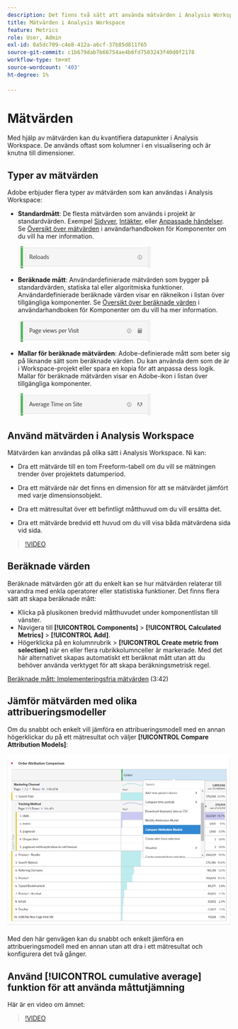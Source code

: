 ```yaml
---
description: Det finns två sätt att använda mätvärden i Analysis Workspace.
title: Mätvärden i Analysis Workspace
feature: Metrics
role: User, Admin
exl-id: 0a5dc709-c4e8-412a-a6cf-37b85d811f65
source-git-commit: c1b679dab7b66754ae4b6fd7503243f40d0f2178
workflow-type: tm+mt
source-wordcount: '403'
ht-degree: 1%

---
```


# Mätvärden

Med hjälp av mätvärden kan du kvantifiera datapunkter i Analysis Workspace. De används oftast som kolumner i en visualisering och är knutna till dimensioner.

## Typer av mätvärden

Adobe erbjuder flera typer av mätvärden som kan användas i Analysis Workspace:

* **Standardmått**: De flesta mätvärden som används i projekt är standardvärden. Exempel [Sidvyer](/help/components/metrics/page-views.md), [Intäkter](/help/components/metrics/revenue.md), eller [Anpassade händelser](/help/components/metrics/custom-events.md). Se [Översikt över mätvärden](/help/components/metrics/overview.md) i användarhandboken för Komponenter om du vill ha mer information.

   ![Standardmått](assets/standard-metric.png)

* **Beräknade mått**: Användardefinierade mätvärden som bygger på standardvärden, statiska tal eller algoritmiska funktioner. Användardefinierade beräknade värden visar en räkneikon i listan över tillgängliga komponenter. Se [Översikt över beräknade värden](/help/components/c-calcmetrics/cm-overview.md) i användarhandboken för Komponenter om du vill ha mer information.

   ![Beräknat mätvärde](assets/calculated-metric.png)

* **Mallar för beräknade mätvärden**: Adobe-definierade mått som beter sig på liknande sätt som beräknade värden. Du kan använda dem som de är i Workspace-projekt eller spara en kopia för att anpassa dess logik. Mallar för beräknade mätvärden visar en Adobe-ikon i listan över tillgängliga komponenter.

   ![Mallen Beräknade mätvärden](assets/calculated-metric-template.png)

## Använd mätvärden i Analysis Workspace

Mätvärden kan användas på olika sätt i Analysis Workspace. Ni kan:

* Dra ett mätvärde till en tom Freeform-tabell om du vill se mätningen trender över projektets datumperiod.

* Dra ett mätvärde när det finns en dimension för att se mätvärdet jämfört med varje dimensionsobjekt.

* Dra ett mätresultat över ett befintligt måtthuvud om du vill ersätta det.

* Dra ett mätvärde bredvid ett huvud om du vill visa båda mätvärdena sida vid sida.

>[!VIDEO](https://video.tv.adobe.com/v/40817/?quality=12)

## Beräknade värden

Beräknade mätvärden gör att du enkelt kan se hur mätvärden relaterar till varandra med enkla operatorer eller statistiska funktioner. Det finns flera sätt att skapa beräknade mått:

* Klicka på plusikonen bredvid måtthuvudet under komponentlistan till vänster.
* Navigera till **[!UICONTROL Components]** > **[!UICONTROL Calculated Metrics]** > **[!UICONTROL Add]**.
* Högerklicka på en kolumnrubrik > **[!UICONTROL Create metric from selection]** när en eller flera rubrikkolumnceller är markerade. Med det här alternativet skapas automatiskt ett beräknat mått utan att du behöver använda verktyget för att skapa beräkningsmetrisk regel.

[Beräknade mått: Implementeringsfria mätvärden](https://experienceleague.adobe.com/docs/analytics-learn/tutorials/components/calculated-metrics/calculated-metrics-implementationless-metrics.html) (3:42)

## Jämför mätvärden med olika attribueringsmodeller

Om du snabbt och enkelt vill jämföra en attribueringsmodell med en annan högerklickar du på ett mätresultat och väljer **[!UICONTROL Compare Attribution Models]**:

![Jämför attribuering](assets/compare-attribution.png)

Med den här genvägen kan du snabbt och enkelt jämföra en attribueringsmodell med en annan utan att dra i ett mätresultat och konfigurera det två gånger.

## Använd [!UICONTROL cumulative average] funktion för att använda måttutjämning

Här är en video om ämnet:

>[!VIDEO](https://video.tv.adobe.com/v/27068/?quality=12)

